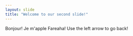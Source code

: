 ```yaml
---
layout: slide
title: "Welcome to our second slide!"
---
```

Bonjour! Je m'apple Fareaha! 
Use the left arrow to go back!
